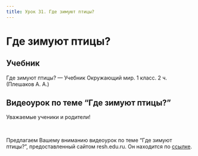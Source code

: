 ```yaml
---
title: Урок 31. Где зимуют птицы?
---
```


# Где зимуют птицы?

## Учебник

Где зимуют птицы? — Учебник Окружающий мир. 1 класс. 2 ч. (Плешаков А. А.)

## Видеоурок по теме “Где зимуют птицы?”

<p>Уважаемые ученики и родители!</p>
<p>&nbsp;</p>
<p>Предлагаем Вашему вниманию видеоурок по теме &ldquo;Где зимуют птицы?&rdquo;, предоставленный сайтом resh.edu.ru. Он находится по&nbsp;<a href="https://resh.edu.ru/subject/lesson/4001/main/106310/">ссылке</a>.</p>